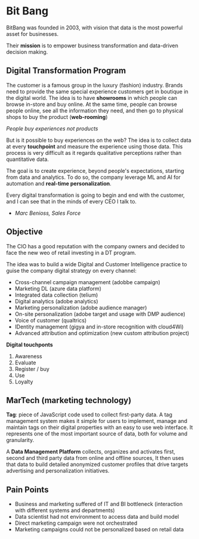 # Bit Bang

BitBang was founded in 2003, with vision that data is the most powerful asset for businesses.

Their **mission** is to empower business transformation and data-driven decision making.

## Digital Transformation Program

The customer is a famous group in the luxury (fashion) industry. Brands need to provide the same special experience customers get in boutique in the digital world. 
The idea is to have **showrooms** in which people can browse in-store and buy online.
At the same time, people can browse people online, see all the information they need, and then go to physical shops to buy the product (**web-rooming**)

*People buy experiences not products*

But is it possible to buy experiences on the web? The idea is to collect data at every **touchpoint** and measure the experience using those data.
This process is very difficult as it regards qualitative perceptions rather than quantitative data.

The goal is to create experience, beyond people's expectations, starting from data and analytics. To do so, the company leverage ML and AI for automation and **real-time personalization**.

Every digital transformation is going to begin and end with the customer, and I can see that in the minds of every CEO I talk to.

- *Marc Benioss, Sales Force*

## Objective

The CIO has a good reputation with the company owners and decided to face the new weo of retail investing in a DT program.

The idea was to build a wide Digital and Customer Intelligence practice to guise the company digital strategy on every channel:

- Cross-channel campaign management (adobbe campaign)
- Marketing DL (azure data platform)
- Integrated data collection (telium)
- Digital analytics (adobe analytics)
- Marketing personalization (adobe audience manager)
- On-site personalization (adobe target and usage with DMP audience)
- Voice of customer (qualtrics)
- IDentity management (gigya and in-store recognition with cloud4Wi)
- Advanced attribution and optimization (new custom attribution project)

**Digital touchponts**

1. Awareness
2. Evaluate
3. Register / buy
4. Use
5. Loyalty

## MarTech (marketing technology)

**Tag**: piece of JavaScript code used to collect first-party data. A tag management system makes it simple for users to implement, manage and maintain tags on their digital properties with an easy to use web interface. 
It represents one of the most important source of data, both for volume and granularity.

A **Data Management Platform** collects, organizes and activates first, second and third party data from online and offline sources, It then uses that data to build detailed anonymized customer profiles that drive targets advertising and personalization initiatives.

## Pain Points

- Business and marketing suffered of IT and BI bottleneck (interaction with different systems and departments)
- Data scientist had not environment to access data and build model
- Direct marketing campaign were not orchestrated
- Marketing campaigns could not be personalized based on retail data

